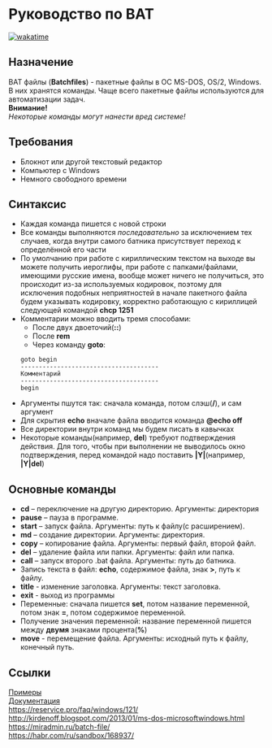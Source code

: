 # Руководство по BAT
[![wakatime](https://wakatime.com/badge/github/AndreyKozhev/bat-manual.svg)](https://wakatime.com/badge/github/AndreyKozhev/bat-manual)
## Назначение
BAT файлы (**Batchfiles**) - пакетные файлы в ОС MS-DOS, OS/2, Windows.
В них хранятся команды. Чаще всего пакетные файлы используются для
автоматизации задач.  
**Внимание!**  
*Некоторые команды могут нанести вред системе!*
## Требования
+ Блокнот или другой текстовый редактор
+ Компьютер с Windows
+ Немного свободного времени
## Синтаксис
+ Каждая команда пишется с новой строки
+ Все команды выполняются *последовательно* за исключением тех случаев, когда внутри самого батника присутствует переход к определённой его части
+ По умолчанию при работе с кириллическим текстом на выходе вы можете получить иероглифы, при работе с папками/файлами, имеющими русские имена, вообще может ничего не получиться, это происходит из-за используемых кодировок, поэтому для исключения подобных неприятностей в начале пакетного файла будем указывать кодировку, корректно работающую с кириллицей следующей командой **chcp 1251**
+ Комментарии можно вводить тремя способами:
    * После двух двоеточий(**::**)
    * После **rem**
    * Через команду **goto**:
    ```batch
    goto begin
    --------------------------------------
    Комментарий
    --------------------------------------
    begin
    ```
+ Аргументы пшутся так: сначала команда, потом слэш(**/**), и сам аргумент
+ Для скрытия **echo** вначале файла вводится команда **@echo off**
+ Все директории внутри команд мы будем писать в кавычках
+ Некоторые команды(например, **del**) требуют подтверждения действия.
Для того, чтобы при выполнении не выводилось окно подтверждения,
перед командой надо поставить **|Y|**(например, **|Y|del**)
## Основные команды
* **cd** – переключение на другую директорию. Аргументы: директория
* **pause** – пауза в программе.
* **start** – запуск файла. Аргументы: путь к файлу(с расширением).
* **md** – создание директории. Аргументы: директория.
* **copy** – копирование файла. Аргументы: первый файл, второй файл.
* **del** – удаление файла или папки. Аргументы: файл или папка.
* **call** – запуск второго .bat файла. Аргументы: путь до батника.
* Запись текста в файл: **echo**, содержимое файла, знак **>**, путь к файлу.
* **title** - изменение заголовка. Аргументы: текст заголовка.
* **exit** - выход из программы
* Переменные: сначала пишется **set**, потом название переменной, потом знак **=**, потом содержимое переменной.
* Получение значения переменной: название переменной пишется между **двумя** знаками процента(**%**)
* **move** - перемещение файла. Аргументы: исходный путь к файлу, конечный путь.
## Ссылки
[Примеры](../main/bat-example "Примеры")  
[Документация](../main/help "Документация")  
https://reservice.pro/faq/windows/121/  
http://kirdenoff.blogspot.com/2013/01/ms-dos-microsoftwindows.html  
https://miradmin.ru/batch-file/  
https://habr.com/ru/sandbox/168937/
